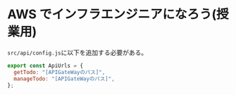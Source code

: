 # AWS でインフラエンジニアになろう(授業用)

`src/api/config.js`に以下を追加する必要がある。

```js
export const ApiUrls = {
  getTodo: "[APIGateWayのパス]",
  manageTodo: "[APIGateWayのパス]",
};
```
